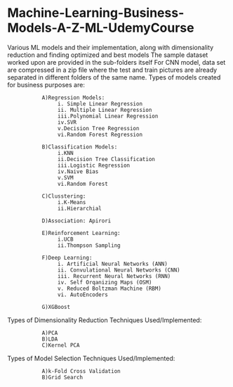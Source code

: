 # Machine-Learning-Business-Models-A-Z-ML-UdemyCourse
Various ML models and their implementation, along with dimensionality reduction and finding optimized and best models The sample dataset worked upon are provided in the sub-folders itself For CNN model, data set are compressed in a zip file where the test and train pictures are already separated in different folders of the same name. Types of models created for business purposes are:

               A)Regression Models:
                    i. Simple Linear Regression
                    ii. Multiple Linear Regression
                    iii.Polynomial Linear Regression
                    iv.SVR
                    v.Decision Tree Regression
                    vi.Random Forest Regression
               
               B)Classification Models:
                    i.KNN
                    ii.Decision Tree Classification
                    iii.Logistic Regression
                    iv.Naive Bias
                    v.SVM
                    vi.Random Forest
                    
               C)Clusstering:
                    i.K-Means
                    ii.Hierarchial
               
               D)Association: Apirori 
               
               E)Reinforcement Learning:
                    i.UCB
                    ii.Thompson Sampling
               
               F)Deep Learning:
                    i. Artificial Neural Networks (ANN)
                    ii. Convulational Neural Networks (CNN)
                    iii. Recurrent Neural Networks (RNN)
                    iv. Self Orqanizing Maps (OSM)
                    v. Reduced Boltzman Machine (RBM)
                    vi. AutoEncoders
               
               G)XGBoost
               
              
Types of Dimensionality Reduction Techniques Used/Implemented:

               A)PCA
               B)LDA
               C)Kernel PCA

Types of Model Selection Techniques Used/Implemented:

               A)k-Fold Cross Validation
               B)Grid Search
